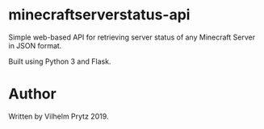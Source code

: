 # minecraftserverstatus-api

Simple web-based API for retrieving server status of any Minecraft Server in JSON format.

Built using Python 3 and Flask.

# Author

Written by Vilhelm Prytz 2019.
